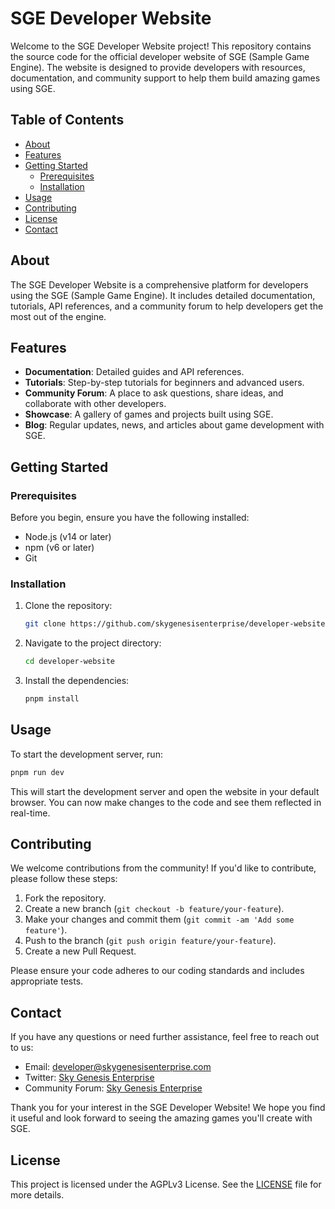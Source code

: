 # SGE Developer Website

Welcome to the SGE Developer Website project! This repository contains the source code for the official developer website of SGE (Sample Game Engine). The website is designed to provide developers with resources, documentation, and community support to help them build amazing games using SGE.

## Table of Contents

- [About](#about)
- [Features](#features)
- [Getting Started](#getting-started)
  - [Prerequisites](#prerequisites)
  - [Installation](#installation)
- [Usage](#usage)
- [Contributing](#contributing)
- [License](#license)
- [Contact](#contact)

## About

The SGE Developer Website is a comprehensive platform for developers using the SGE (Sample Game Engine). It includes detailed documentation, tutorials, API references, and a community forum to help developers get the most out of the engine.

## Features

- **Documentation**: Detailed guides and API references.
- **Tutorials**: Step-by-step tutorials for beginners and advanced users.
- **Community Forum**: A place to ask questions, share ideas, and collaborate with other developers.
- **Showcase**: A gallery of games and projects built using SGE.
- **Blog**: Regular updates, news, and articles about game development with SGE.

## Getting Started

### Prerequisites

Before you begin, ensure you have the following installed:

- Node.js (v14 or later)
- npm (v6 or later)
- Git

### Installation

1. Clone the repository:

   ```bash
   git clone https://github.com/skygenesisenterprise/developer-website.git
   ```

2. Navigate to the project directory:

   ```bash
   cd developer-website
   ```

3. Install the dependencies:
   ```bash
   pnpm install
   ```

## Usage

To start the development server, run:

```bash
pnpm run dev
```

This will start the development server and open the website in your default browser. You can now make changes to the code and see them reflected in real-time.

## Contributing

We welcome contributions from the community! If you'd like to contribute, please follow these steps:

1. Fork the repository.
2. Create a new branch (`git checkout -b feature/your-feature`).
3. Make your changes and commit them (`git commit -am 'Add some feature'`).
4. Push to the branch (`git push origin feature/your-feature`).
5. Create a new Pull Request.

Please ensure your code adheres to our coding standards and includes appropriate tests.

## Contact

If you have any questions or need further assistance, feel free to reach out to us:

- Email: developer@skygenesisenterprise.com
- Twitter: [Sky Genesis Enterprise](https://twitter.com/SkyGEnterprise)
- Community Forum: [Sky Genesis Enterprise](https://skygenesisenterprise.com/discord)

Thank you for your interest in the SGE Developer Website! We hope you find it useful and look forward to seeing the amazing games you'll create with SGE.

## License

This project is licensed under the AGPLv3 License. See the [LICENSE](LICENSE) file for more details.
